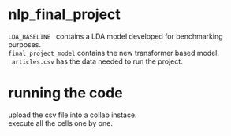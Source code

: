 # nlp_final_project
```LDA_BASELINE ``` contains a LDA model developed for benchmarking purposes.   
```final_project_model``` contains the new transformer based model.   
``` articles.csv``` has the data needed to run the project.   
# running the code  
upload the csv file into a collab instace.   
execute all the cells one by one.  
